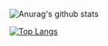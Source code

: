 ![Anurag's github stats](https://github-readme-stats.vercel.app/api?username=todacu&count_private=true)

[![Top Langs](https://github-readme-stats.vercel.app/api/top-langs/?username=todacu)](https://github.com/anuraghazra/github-readme-stats)
